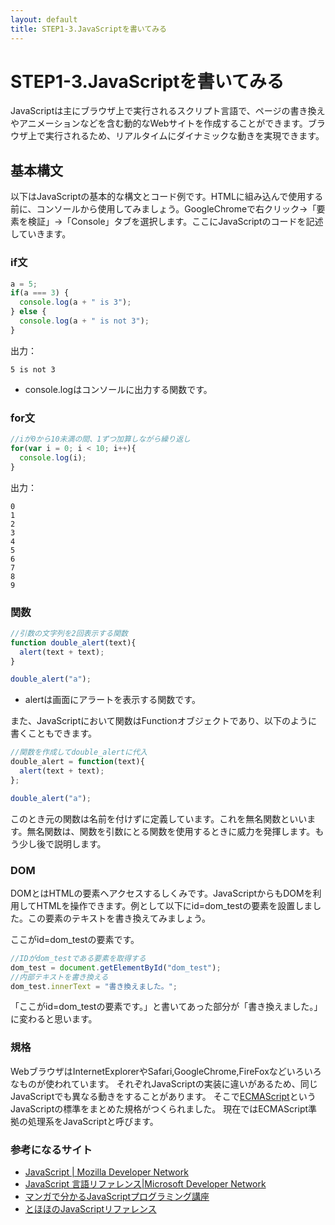 ```yaml
---
layout: default
title: STEP1-3.JavaScriptを書いてみる
---
```

# STEP1-3.JavaScriptを書いてみる

JavaScriptは主にブラウザ上で実行されるスクリプト言語で、ページの書き換えやアニメーションなどを含む動的なWebサイトを作成することができます。ブラウザ上で実行されるため、リアルタイムにダイナミックな動きを実現できます。

## 基本構文
以下はJavaScriptの基本的な構文とコード例です。HTMLに組み込んで使用する前に、コンソールから使用してみましょう。GoogleChromeで右クリック→「要素を検証」→「Console」タブを選択します。ここにJavaScriptのコードを記述していきます。

### if文
```js
a = 5;
if(a === 3) {
  console.log(a + " is 3");
} else {
  console.log(a + " is not 3");
}
```
出力：

```text
5 is not 3
```

* console.logはコンソールに出力する関数です。

### for文
```js
//iが0から10未満の間、1ずつ加算しながら繰り返し
for(var i = 0; i < 10; i++){
  console.log(i);
}
```
出力：

```text
0
1
2
3
4
5
6
7
8
9
```

### 関数
```js
//引数の文字列を2回表示する関数
function double_alert(text){
  alert(text + text);
}

double_alert("a");
```

* alertは画面にアラートを表示する関数です。

また、JavaScriptにおいて関数はFunctionオブジェクトであり、以下のように書くこともできます。

```js
//関数を作成してdouble_alertに代入
double_alert = function(text){
  alert(text + text);
};

double_alert("a");
```

このとき元の関数は名前を付けずに定義しています。これを無名関数といいます。無名関数は、関数を引数にとる関数を使用するときに威力を発揮します。もう少し後で説明します。

### DOM
DOMとはHTMLの要素へアクセスするしくみです。JavaScriptからもDOMを利用してHTMLを操作できます。例として以下にid=dom_testの要素を設置しました。この要素のテキストを書き換えてみましょう。

<div id="dom_test">ここがid=dom_testの要素です。</div>

```js
//IDがdom_testである要素を取得する
dom_test = document.getElementById("dom_test");
//内部テキストを書き換える
dom_test.innerText = "書き換えました。";
```

「ここがid=dom_testの要素です。」と書いてあった部分が「書き換えました。」に変わると思います。

### 規格
WebブラウザはInternetExplorerやSafari,GoogleChrome,FireFoxなどいろいろなものが使われています。
それぞれJavaScriptの実装に違いがあるため、同じJavaScriptでも異なる動きをすることがあります。
そこで[ECMAScript](http://e-words.jp/w/ECMAScript.html)というJavaScriptの標準をまとめた規格がつくられました。
現在ではECMAScript準拠の処理系をJavaScriptと呼びます。

### 参考になるサイト
- [JavaScript | Mozilla Developer Network](https://developer.mozilla.org/ja/docs/Web/JavaScript)
- [JavaScript 言語リファレンス|Microsoft Developer Network](http://msdn.microsoft.com/ja-jp/library/d1et7k7c(v=vs.94).aspx)
- [マンガで分かるJavaScriptプログラミング講座](http://crocro.com/write/manga_javascript/wiki.cgi)
- [とほほのJavaScriptリファレンス](http://www.tohoho-web.com/js/index.htm)
